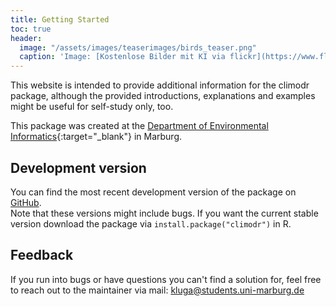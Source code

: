 ```yaml
---
title: Getting Started
toc: true
header:
  image: "/assets/images/teaserimages/birds_teaser.png"
  caption: 'Image: [Kostenlose Bilder mit KI via flickr](https://www.flickr.com/photos/ai_universe/53440008559/); [CC BY 2.0 DEED](https://creativecommons.org/licenses/by/2.0/); image cropped'
---
```


This website is intended to provide additional information for the climodr package, although the provided introductions, explanations and examples might be useful for self-study only, too.
<!--more-->

This package was created at the [Department of Environmental Informatics](https://www.uni-marburg.de/en/fb19/disciplines/physisch/environmentalinformatics){:target="_blank"} in Marburg.

## Development version

You can find the most recent development version of the package on [GitHub](https://github.com/envima/climodr.git).  
Note that these versions might include bugs. If you want the current stable version download the package via `install.package("climodr")` in R. 

## Feedback

If you run into bugs or have questions you can't find a solution for, feel free to reach out to the maintainer via mail: kluga@students.uni-marburg.de